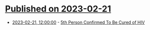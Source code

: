 # [Published on 2023-02-21](index.md)

* [2023-02-21, 12:00:00](https://science.slashdot.org/story/23/02/21/0819222/5th-person-confirmed-to-be-cured-of-hiv?utm_source=rss1.0mainlinkanon&utm_medium=feed) - [5th Person Confirmed To Be Cured of HIV](https://science.slashdot.org/story/23/02/21/0819222/5th-person-confirmed-to-be-cured-of-hiv?utm_source=rss1.0mainlinkanon&utm_medium=feed)
